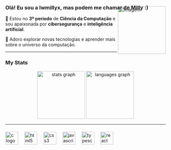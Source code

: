 <h3 align="left">Olá! Eu sou a Iwmillyx, mas podem me chamar de Milly :)</h3>
<img align="right" src="https://i.pinimg.com/564x/af/38/3f/af383f48f2d3ea0ae5bd7b505d22c2c9.jpg" alt="Imagem" style="margin-top: -30px; height: 150px; width: auto;" />

<p align="left">
  🌟 Estou no <strong>3º período</strong> de <strong>Ciência da Computação</strong> e sou apaixonada por <strong>cibersegurança</strong> e <strong>inteligência artificial</strong>.
</p>
<p align="left">
  💖 Adoro explorar novas tecnologias e aprender mais sobre o universo da computação.
</p>

<hr>


<h3 align="left">My Stats</h3>
<div align="center">
  <img src="https://github-readme-stats.vercel.app/api?username=iwmillyx&hide_title=false&hide_rank=false&show_icons=true&include_all_commits=true&count_private=true&disable_animations=false&theme=radical&locale=en&hide_border=false&order=1" height="150" alt="stats graph"  />
  <img src="https://github-readme-stats.vercel.app/api/top-langs?username=iwmillyx&locale=en&hide_title=false&layout=compact&card_width=320&langs_count=5&theme=radical&hide_border=false&order=2" height="150" alt="languages graph"  />
</div>

<hr>

###





###

<div align="left">
  <img src="https://cdn.jsdelivr.net/gh/devicons/devicon/icons/c/c-original.svg" height="40" alt="c logo"  />
  <img width="12" />
  <img src="https://cdn.jsdelivr.net/gh/devicons/devicon/icons/html5/html5-original.svg" height="40" alt="html5 logo"  />
  <img width="12" />
  <img src="https://cdn.jsdelivr.net/gh/devicons/devicon/icons/css3/css3-original.svg" height="40" alt="css3 logo"  />
  <img width="12" />
  <img src="https://cdn.jsdelivr.net/gh/devicons/devicon/icons/javascript/javascript-original.svg" height="40" alt="javascript logo"  />
  <img width="12" />
  <img src="https://cdn.jsdelivr.net/gh/devicons/devicon/icons/typescript/typescript-original.svg" height="40" alt="typescript logo"  />
  <img width="12" />
  <img src="https://cdn.jsdelivr.net/gh/devicons/devicon/icons/react/react-original.svg" height="40" alt="react logo"  />
</div>


